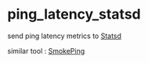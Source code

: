 ping_latency_statsd
===================

send ping latency metrics to [Statsd](https://github.com/etsy/statsd)  

similar tool : [SmokePing]( http://oss.oetiker.ch/smokeping/)
